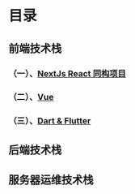 # 目录
## 前端技术栈
### （一）、[NextJs React 同构项目](front-end/nextjs/index.md)
### （二）、[Vue](front-end/vuejs/index.md)
### （三）、[Dart & Flutter](front-end/flutter/index.md)
## 后端技术栈
## 服务器运维技术栈